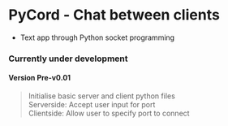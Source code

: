 # PyCord - Chat between clients
- Text app through Python socket programming

### Currently under development

#### Version Pre-v0.01
> Initialise basic server and client python files  
> Serverside: Accept user input for port  
> Clientside: Allow user to specify port to connect
